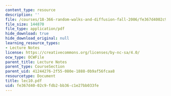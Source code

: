 ```yaml
---
content_type: resource
description: ''
file: /courses/18-366-random-walks-and-diffusion-fall-2006/fe367d4002c9fdb2bb36c1e27bb033fe_lec10.pdf
file_size: 144870
file_type: application/pdf
hide_download: true
hide_download_original: null
learning_resource_types:
- Lecture Notes
license: https://creativecommons.org/licenses/by-nc-sa/4.0/
ocw_type: OCWFile
parent_title: Lecture Notes
parent_type: CourseSection
parent_uid: 41244276-2f55-080e-1888-0b9af56fcaa8
resourcetype: Document
title: lec10.pdf
uid: fe367d40-02c9-fdb2-bb36-c1e27bb033fe
---
```


